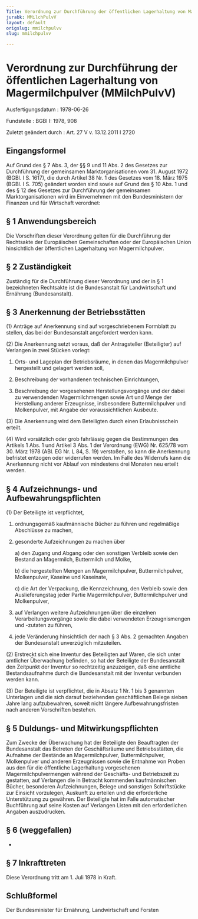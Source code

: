 ```yaml
---
Title: Verordnung zur Durchführung der öffentlichen Lagerhaltung von Magermilchpulver
jurabk: MMilchPulvV
layout: default
origslug: mmilchpulvv
slug: mmilchpulvv

---
```


# Verordnung zur Durchführung der öffentlichen Lagerhaltung von Magermilchpulver (MMilchPulvV)

Ausfertigungsdatum
:   1978-06-26

Fundstelle
:   BGBl I: 1978, 908

Zuletzt geändert durch
:   Art. 27 V v. 13.12.2011 I 2720

## Eingangsformel

Auf Grund des § 7 Abs. 3, der §§ 9 und 11 Abs. 2 des Gesetzes zur
Durchführung der gemeinsamen Marktorganisationen vom 31. August 1972
(BGBl. I S. 1617), die durch Artikel 38 Nr. 1 des Gesetzes vom 18.
März 1975 (BGBl. I S. 705) geändert worden sind sowie auf Grund des §
10 Abs. 1 und des § 12 des Gesetzes zur Durchführung der gemeinsamen
Marktorganisationen wird im Einvernehmen mit den Bundesministern der
Finanzen und für Wirtschaft verordnet:

## § 1 Anwendungsbereich

Die Vorschriften dieser Verordnung gelten für die Durchführung der
Rechtsakte der Europäischen Gemeinschaften oder der Europäischen Union
hinsichtlich der öffentlichen Lagerhaltung von Magermilchpulver.

## § 2 Zuständigkeit

Zuständig für die Durchführung dieser Verordnung und der in § 1
bezeichneten Rechtsakte ist die Bundesanstalt für Landwirtschaft und
Ernährung (Bundesanstalt).

## § 3 Anerkennung der Betriebsstätten

(1) Anträge auf Anerkennung sind auf vorgeschriebenem Formblatt zu
stellen, das bei der Bundesanstalt angefordert werden kann.

(2) Die Anerkennung setzt voraus, daß der Antragsteller (Beteiligter)
auf Verlangen in zwei Stücken vorlegt:

1.  Orts- und Lageplan der Betriebsräume, in denen das Magermilchpulver
    hergestellt und gelagert werden soll,


2.  Beschreibung der vorhandenen technischen Einrichtungen,


3.  Beschreibung der vorgesehenen Herstellungsvorgänge und der dabei zu
    verwendenden Magermilchmengen sowie Art und Menge der Herstellung
    anderer Erzeugnisse, insbesondere Buttermilchpulver und Molkenpulver,
    mit Angabe der voraussichtlichen Ausbeute.




(3) Die Anerkennung wird dem Beteiligten durch einen Erlaubnisschein
erteilt.

(4) Wird vorsätzlich oder grob fahrlässig gegen die Bestimmungen des
Artikels 1 Abs. 1 und Artikel 3 Abs. 1 der Verordnung (EWG) Nr. 625/78
vom 30. März 1978 (ABl. EG Nr. L 84, S. 19) verstoßen, so kann die
Anerkennung befristet entzogen oder widerrufen werden. Im Falle des
Widerrufs kann die Anerkennung nicht vor Ablauf von mindestens drei
Monaten neu erteilt werden.

## § 4 Aufzeichnungs- und Aufbewahrungspflichten

(1) Der Beteiligte ist verpflichtet,

1.  ordnungsgemäß kaufmännische Bücher zu führen und regelmäßige
    Abschlüsse zu machen,


2.  gesonderte Aufzeichnungen zu machen über

    a)  den Zugang und Abgang oder den sonstigen Verbleib sowie den Bestand an
        Magermilch, Buttermilch und Molke,


    b)  die hergestellten Mengen an Magermilchpulver, Buttermilchpulver,
        Molkenpulver, Kaseine und Kaseinate,


    c)  die Art der Verpackung, die Kennzeichnung, den Verbleib sowie den
        Auslieferungstag jeder Partie Magermilchpulver, Buttermilchpulver und
        Molkenpulver,





3.  auf Verlangen weitere Aufzeichnungen über die einzelnen
    Verarbeitungsvorgänge sowie die dabei verwendeten Erzeugnismengen und
    -zutaten zu führen,


4.  jede Veränderung hinsichtlich der nach § 3 Abs. 2 gemachten Angaben
    der Bundesanstalt unverzüglich mitzuteilen.




(2) Erstreckt sich eine Inventur des Beteiligten auf Waren, die sich
unter amtlicher Überwachung befinden, so hat der Beteiligte der
Bundesanstalt den Zeitpunkt der Inventur so rechtzeitig anzuzeigen,
daß eine amtliche Bestandsaufnahme durch die Bundesanstalt mit der
Inventur verbunden werden kann.

(3) Der Beteiligte ist verpflichtet, die in Absatz 1 Nr. 1 bis 3
genannten Unterlagen und die sich darauf beziehenden geschäftlichen
Belege sieben Jahre lang aufzubewahren, soweit nicht längere
Aufbewahrungsfristen nach anderen Vorschriften bestehen.

## § 5 Duldungs- und Mitwirkungspflichten

Zum Zwecke der Überwachung hat der Beteiligte den Beauftragten der
Bundesanstalt das Betreten der Geschäftsräume und Betriebsstätten, die
Aufnahme der Bestände an Magermilchpulver, Buttermilchpulver,
Molkenpulver und anderen Erzeugnissen sowie die Entnahme von Proben
aus den für die öffentliche Lagerhaltung vorgesehenen
Magermilchpulvermengen während der Geschäfts- und Betriebszeit zu
gestatten, auf Verlangen die in Betracht kommenden kaufmännischen
Bücher, besonderen Aufzeichnungen, Belege und sonstigen Schriftstücke
zur Einsicht vorzulegen, Auskunft zu erteilen und die erforderliche
Unterstützung zu gewähren. Der Beteiligte hat im Falle automatischer
Buchführung auf seine Kosten auf Verlangen Listen mit den
erforderlichen Angaben auszudrucken.

## § 6 (weggefallen)

-

## § 7 Inkrafttreten

Diese Verordnung tritt am 1. Juli 1978 in Kraft.

## Schlußformel

Der Bundesminister für Ernährung, Landwirtschaft und Forsten

